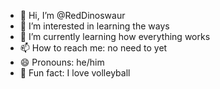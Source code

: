 - 👋 Hi, I’m @RedDinoswaur
- 👀 I’m interested in learning the ways
- 🧠 I’m currently learning how everything works
- 📫 How to reach me: no need to yet
- 😄 Pronouns: he/him
- 🏐 Fun fact: I love volleyball

<!---
RedDinoswaur/RedDinoswaur is a ✨ special ✨ repository because its `README.md` (this file) appears on your GitHub profile.
You can click the Preview link to take a look at your changes.
--->
